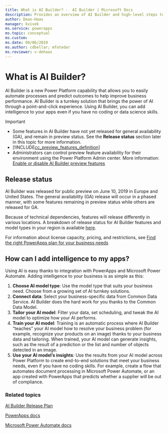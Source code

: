 ```yaml
---
title: What is AI Builder? -  AI Builder | Microsoft Docs
description: Provides an overview of AI Builder and high-level steps to add intelligence to your apps by using the AI models that are built using AI Builder
author: Dean-Haas
manager: kvivek
ms.service: powerapps
ms.topic: conceptual
ms.custom: 
ms.date: 09/06/2019
ms.author: cdbellar; mfotedar
ms.reviewer: v-dehaas
---
```


# What is AI Builder?

AI Builder is a new Power Platform capability that allows you to easily automate processes and predict outcomes to help improve business performance. AI Builder is a turnkey solution that brings the power of AI through a point-and-click experience. Using AI Builder, you can add intelligence to your apps even if you have no coding or data science skills.

 > [!IMPORTANT]
 >
 > - Some features in AI Builder have not yet released for general availability (GA), and remain in preview status. See the **Release status** section later in this topic for more information.
 > - [!INCLUDE[cc_preview_features_definition](./includes/cc-preview-features-definition.md)]
 > - Administrators can control preview feature availability for their environment using the Power Platform Admin center. More information: [Enable or disable AI Builder preview features](administer.md#enable-or-disable-ai-builder-preview-features)

## Release status

AI Builder was released for public preview on June 10, 2019 in Europe and United States. The general availability (GA) release will occur in a phased manner, with some features remaining in preview status while others are released for GA.

Because of technical dependencies, features will release differently in various locations.  A breakdown of release status for AI Builder features and model types in your region is available [here](availability-region.md).

For information about license capacity, pricing, and restrictions, see [Find the right PowerApps plan for your business needs](https://powerapps.microsoft.com/pricing/)

## How can I add intelligence to my apps?

Using AI is easy thanks to integration with PowerApps and Microsoft Power Automate. Adding intelligence to your business is as simple as this:

1. **Choose AI model type**: Use the model type that suits your business need. Choose from a growing set of AI turnkey solutions.
1. **Connect data**: Select your business-specific data from Common Data Service. AI Builder does the hard work for you thanks to the Common Data Model.
1. **Tailor your AI model**: Filter your data, set scheduling, and tweak the AI model to optimize how your AI performs.
1. **Train your AI model**: Training is an automatic process where AI Builder “teaches” your AI model how to resolve your business problem (for example, recognize your products on an image) thanks to your business data and tailoring. When trained, your AI model can generate insights, such as the result of a prediction or the list and number of objects detected in an image.
1. **Use your AI model’s insights**: Use the results from your AI model across Power Platform to create end-to-end solutions that meet your business needs, even if you have no coding skills.  For example, create a flow that automates document processing in Microsoft Power Automate, or an app created with PowerApps that predicts whether a supplier will be out of compliance.

### Related topics

[AI Builder Release Plan](/power-platform-release-plan/2019wave2/ai-builder/planned-features)

[PowerApps docs](https://docs.microsoft.com/powerapps/)

[Microsoft Power Automate docs](https://docs.microsoft.com/flow/getting-started)
